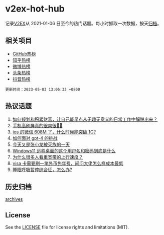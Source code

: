 # v2ex-hot-hub

 记录[V2EX](https://www.v2ex.com/)从 2021-01-06 日至今的热门话题。每小时抓取一次数据，按天[归档](archives)。
 
 ## 相关项目

- [GitHub热榜](https://github.com/lonnyzhang423/github-hot-hub)
- [知乎热榜](https://github.com/lonnyzhang423/zhihu-hot-hub)
- [微博热榜](https://github.com/lonnyzhang423/weibo-hot-hub)
- [头条热榜](https://github.com/lonnyzhang423/toutiao-hot-hub)
- [抖音热榜](https://github.com/lonnyzhang423/douyin-hot-hub)


 `更新时间：2023-05-03 13:06:33 +0800`

## 热议话题

1. [如何规划和积累财富，让自己能早点从无趣无意义的日常工作中解脱出来？](https://www.v2ex.com/t/936857)
1. [手机高刷屏真的很爽很🐂🍺](https://www.v2ex.com/t/936869)
1. [ios 的微信 608M 了，什么时候能突破 1G?](https://www.v2ex.com/t/936874)
1. [如何面对 gpt-4 的挑战](https://www.v2ex.com/t/936923)
1. [今天又是张小龙被灭族的一天](https://www.v2ex.com/t/936964)
1. [Windows11 远程桌面的这个用户名和密码到底是什么](https://www.v2ex.com/t/936942)
1. [为什么很多人看重宽带的上行速度？](https://www.v2ex.com/t/936960)
1. [visa 卡需要刷一笔外币免年费，问问大佬怎么样成本最低](https://www.v2ex.com/t/936949)
1. [睡眠呼吸暂停综合征，怎么办?](https://www.v2ex.com/t/936896)

## 历史归档

[archives](archives)

## License

See the [LICENSE](LICENSE) file for license rights and limitations (MIT).
